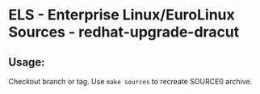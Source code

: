 # ELS - Enterprise Linux/EuroLinux Sources - redhat-upgrade-dracut
 
## Usage:
  Checkout branch or tag. Use `make sources` to recreate  SOURCE0 archive.
